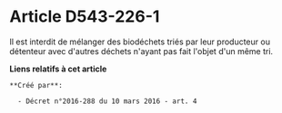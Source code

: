 # Article D543-226-1

Il est interdit de mélanger des biodéchets triés par leur producteur ou détenteur avec d'autres déchets n'ayant pas fait
l'objet d'un même tri.

**Liens relatifs à cet article**

	**Créé par**:

	  - Décret n°2016-288 du 10 mars 2016 - art. 4
